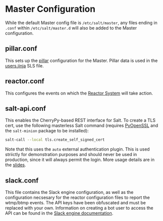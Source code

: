 # Master Configuration

While the default Master config file is
`/etc/salt/master`, any files ending in `.conf` within `/etc/salt/master.d`
will also be added to the Master configuration.

## pillar.conf

This sets up the
[pillar](https://docs.saltstack.com/en/latest/topics/tutorials/pillar.html)
configuration for the Master. Pillar data is used in the
[users.jinja](https://github.com/terminalmage/talks/blob/master/2018-07-chipy/master/srv/salt/users/jinja.sls) SLS file.

## reactor.conf

This configures the events on which the [Reactor
System](https://docs.saltstack.com/en/latest/topics/reactor/) will take action.

## salt-api.conf

This enables the CherryPy-based REST interface for Salt. To create a TLS cert,
use the following masterless Salt command (requires
[PyOpenSSL](https://pypi.org/project/pyOpenSSL/) and the `salt-minion` package
to be installed):

```bash
salt-call --local tls.create_self_signed_cert
```

Note that this uses the `auto` external authentication plugin. This is used
striictly for demonstration purposes and should never be used in production,
since it will always permit the login. More usage details are in the
[slides](https://github.com/terminalmage/talks/tree/master/2018-07-chipy/ChiPy.odp).

## slack.conf

This file contains the Slack engine configuration, as well as the configuration
necsesary for the reactor configuration files to report the wtmp/btmp events.
The API keys have been obfuscated and must be replaced with your own.
Information on creating a bot user to access the API can be found in the [Slack
engine
documentation](https://docs.saltstack.com/en/latest/ref/engines/all/salt.engines.slack.html).
